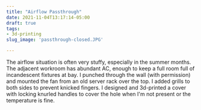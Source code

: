 ```yaml
---
title: "Airflow Passthrough"
date: 2021-11-04T13:17:14-05:00
draft: true
tags:
- 3d-printing
slug_image: 'passthrough-closed.JPG'

---
```

The airflow situation is often very stuffy, especially in the summer months. The adjacent workroom has abundant AC, enough to keep a full room full of incandescent fixtures at bay. I punched through the wall (with permission) and mounted the fan from an old server rack over the top. I added grills to both sides to prevent knicked fingers. I designed and 3d-printed a cover with locking knurled handles to cover the hole when I'm not present or the temperature is fine.